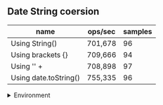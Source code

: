 ## Date String coersion

|name|ops/sec|samples|
|-|-|-|
|Using String()|701,678|96|
|Using brackets {}|709,666|94|
|Using '' + |708,898|97|
|Using date.toString()|755,335|96|


<details>
<summary>Environment</summary>

* __Machine:__ linux x64 | 2 vCPUs | 6.8GB Mem
* __Run:__ Tue Oct 10 2023 20:45:07 GMT+0000 (Coordinated Universal Time)
</details>

<!--
{"environment":{"platform":"linux","arch":"x64","cpus":2,"totalMemory":6.759757995605469},"benchmarks":"[{\"timeStamp\":1696970691168,\"currentTarget\":{\"0\":{\"name\":\"Using String()\",\"options\":{\"async\":false,\"defer\":false,\"delay\":0.005,\"initCount\":1,\"maxTime\":5,\"minSamples\":5,\"minTime\":0.05},\"async\":false,\"defer\":false,\"delay\":0.005,\"initCount\":1,\"maxTime\":5,\"minSamples\":5,\"minTime\":0.05,\"id\":1,\"stats\":{\"moe\":4.201405347368794e-9,\"rme\":0.2948033474865771,\"sem\":2.1435741568208134e-9,\"deviation\":2.1002651640110727e-8,\"mean\":0.0000014251552376148276,\"sample\":[0.000001433285360648741,0.0000014286473751600513,0.0000014207556161610482,0.0000014208090645823376,0.0000014123263980656227,0.0000014346984564343351,0.0000014130264852250682,0.0000014198783985154777,0.000001416476340427925,0.0000014196309781539068,0.0000014060452104478872,0.0000014185232097168724,0.0000014237078471616948,0.0000014193020215368179,0.0000014291679928023168,0.0000014234637286039518,0.0000014335484414963884,0.0000014148771466314399,0.0000014172099834171843,0.0000014308164647685432,0.0000014269911464628011,0.0000014357829337530564,0.0000014083198234913854,0.00000142981587453273,0.0000014284639253492229,0.0000014187221394642908,0.000001414300935945361,0.0000014109618314174092,0.0000014301784479608758,0.0000014146101070856404,0.0000014217998257399027,0.0000014248522161949465,0.0000014240708564040586,0.0000014190453638382192,0.0000014203045335731751,0.0000014249955591781668,0.0000014159845133365187,0.0000014307855476545154,0.0000014245036960004497,0.0000015719910621433992,0.0000014480458978610978,0.000001426119817870092,0.000001425911858118553,0.0000014263615334888559,0.0000014272244301413755,0.000001423146125523483,0.000001424753843559403,0.000001415596672194272,0.000001413387475758172,0.0000014090000281064673,0.0000014243800275443378,0.0000014208442058517663,0.0000014193545349784985,0.0000014175248039573906,0.0000014198829646701705,0.0000014201190308890074,0.00000141401706062565,0.0000014215946485286264,0.0000014059700947187948,0.000001421945979369853,0.0000014292677703139494,0.0000014263980718963435,0.0000014064619860029794,0.0000014105695213468619,0.0000014309838668877709,0.0000014232292082408162,0.0000014215174681694258,0.0000014191087439219765,0.0000014317792518058405,0.000001424027431912083,0.0000014232151269007,0.0000014186421765648276,0.0000014215146856291632,0.0000014215708985637597,0.0000014273440512661965,0.0000014439551420781921,0.0000014746674161724614,0.0000014775399252367969,0.00000142732996992608,0.0000014265907698361394,0.0000014070476788655332,0.0000014144787427071992,0.0000014146406498618206,0.0000014213040225553415,0.0000014121254780448314,0.000001410257934846328,0.0000014289277279959804,0.0000014169994975295202,0.000001424413812355191,0.0000014101602601680485,0.0000014178118248052926,0.00000142329718337381,0.0000014176499176506713,0.0000014173009798174357,0.0000015162720319347905,0.0000014186436925997264],\"variance\":4.4111137591584585e-16},\"times\":{\"cycle\":0.05105333607707597,\"elapsed\":5.507,\"period\":0.0000014251552376148276,\"timeStamp\":1696970685661},\"running\":false,\"count\":35823,\"cycles\":6,\"hz\":701677.9460977338},\"1\":{\"name\":\"Using brackets {}\",\"options\":{\"async\":false,\"defer\":false,\"delay\":0.005,\"initCount\":1,\"maxTime\":5,\"minSamples\":5,\"minTime\":0.05},\"async\":false,\"defer\":false,\"delay\":0.005,\"initCount\":1,\"maxTime\":5,\"minSamples\":5,\"minTime\":0.05,\"id\":2,\"stats\":{\"moe\":2.2300874759624616e-9,\"rme\":0.15826168347920544,\"sem\":1.1377997326339089e-9,\"deviation\":1.103137769132617e-8,\"mean\":0.0000014091139604587113,\"sample\":[0.0000014203208771283679,0.0000014051364948569186,0.0000014075132991395499,0.0000014095229126376861,0.0000014074656520642396,0.0000014128554331679699,0.0000014076730569802964,0.0000014107224978278539,0.0000014018796771209956,0.000001413815428539439,0.0000014037554162234787,0.0000014105796618709065,0.000001412992498460505,0.0000014064369646755863,0.0000014079400996473157,0.0000014060730840284387,0.000001413116436440915,0.0000014178030311503832,0.0000014014167552150326,0.0000014071016162407024,0.000001408312398635423,0.0000014114862144175382,0.0000014240331916559477,0.0000014097680732107591,0.0000014140378292676144,0.0000013972536786181192,0.0000014098292676142528,0.000001411398097410364,0.000001402024088342466,0.0000014146970598870686,0.000001403887763900865,0.0000013986166448777502,0.0000014061158243164307,0.0000014095399849795555,0.000001406975355344775,0.0000014152394648271258,0.0000014197651247531362,0.0000014038404773163473,0.00000141262479485967,0.0000014182769603070847,0.0000014180377458207004,0.0000013971730132680594,0.000001407837667936914,0.0000014310389418931323,0.0000014130141859753552,0.0000014083689188061529,0.0000014146636811215264,0.0000014209139384161778,0.0000014079878445662151,0.0000014811604962309812,0.0000014040490946009845,0.0000014308275430446998,0.0000014377314400155767,0.000001407378682095074,0.0000014050004172345693,0.0000014098237044866624,0.0000014058404495007094,0.0000014102910072042503,0.0000014118069872882534,0.000001409261828600039,0.0000013989281800228087,0.0000014138876248226754,0.0000014251252816333342,0.0000014083689466217907,0.0000014104133960112376,0.0000014106192317320799,0.0000014138848432588803,0.000001414035047703819,0.0000014138736891880615,0.0000014003356791188007,0.0000014002105087480181,0.0000014048029262051125,0.0000014002435630364136,0.0000014005518706774437,0.0000014027628253201123,0.0000014046015887564927,0.000001398488125989501,0.0000014090262478126824,0.0000013962216481959838,0.0000014044071605144016,0.00000140477935172069,0.0000014062403410826875,0.000001408526289475877,0.0000014021878732327863,0.0000014061903452490071,0.0000013929357553537206,0.0000013971465711190736,0.0000013996880537732967,0.000001391146987751021,0.000001408967947115518,0.0000013977270782990305,0.0000014020739938338473,0.000001396993778296253,0.0000013972687553814958],\"variance\":1.216912937686887e-16},\"times\":{\"cycle\":0.050732329918394985,\"elapsed\":5.385,\"period\":0.0000014091139604587113,\"timeStamp\":1696970691182},\"running\":false,\"count\":36003,\"cycles\":4,\"hz\":709665.809906864},\"2\":{\"name\":\"Using '' + \",\"options\":{\"async\":false,\"defer\":false,\"delay\":0.005,\"initCount\":1,\"maxTime\":5,\"minSamples\":5,\"minTime\":0.05},\"async\":false,\"defer\":false,\"delay\":0.005,\"initCount\":1,\"maxTime\":5,\"minSamples\":5,\"minTime\":0.05,\"id\":3,\"stats\":{\"moe\":4.323844222940289e-9,\"rme\":0.30651644692014374,\"sem\":2.2060429708879025e-9,\"deviation\":2.1727003524926773e-8,\"mean\":0.0000014106402010025823,\"sample\":[0.0000014066033843494744,0.0000013955314537836112,0.0000014002183589088992,0.0000013919129228293143,0.0000013972991092488276,0.000001405615672780753,0.0000013967912978327829,0.0000013910471182395872,0.0000013933337125731886,0.0000013913884618586454,0.0000013974406582123927,0.0000013945230735077837,0.0000013953805255709409,0.000001396690318283986,0.000001392674945195216,0.000001399268252074257,0.0000014023012736909288,0.0000014000480062158337,0.0000014067911313372368,0.0000014047088127904404,0.0000014030353230803276,0.000001396167017039168,0.0000013962887530427087,0.0000013947784078335915,0.0000013919071973888029,0.0000014009524231024564,0.0000013917025060854173,0.000001384333508519584,0.00000138769713985395,0.0000014011515822084533,0.0000013975694290772296,0.0000013951131334366011,0.0000013946594932507193,0.000001395436766983846,0.0000013988584587298075,0.0000013947147875636203,0.0000013965902578003983,0.0000013956967802611197,0.0000013857553109094932,0.000001398888885815446,0.0000013932293925647268,0.000001402128015047577,0.0000013972734841779154,0.0000013971296470458067,0.0000013988446282363355,0.0000014000091557866785,0.0000013968364405842,0.0000014052316331046691,0.000001386181290108431,0.00000139539527550343,0.0000013961033967691967,0.0000014010768975437043,0.0000014031653297189642,0.0000013948973500774509,0.0000013980922493914581,0.0000014033783193184334,0.0000014078566607656562,0.0000014050380061960611,0.0000013901479032971896,0.00000141530584753264,0.0000014273717083425536,0.0000014252777716308918,0.0000014210704525337464,0.0000014986243914582872,0.0000014227273733126797,0.0000014266524950210223,0.0000014490360146050011,0.0000014210898428855942,0.0000014037987663199823,0.0000014188575735782254,0.0000014162269583978756,0.0000014187773567160877,0.0000014357254093826067,0.0000014269733901305598,0.000001441158110201372,0.000001445459421332153,0.000001428807313564948,0.0000014360407446337686,0.0000014178147543704358,0.0000014288985948218633,0.0000014286413476432838,0.00000141869713985395,0.0000014212696116397435,0.0000014203678911263554,0.0000014374265877406507,0.0000014212862082319098,0.0000014348679187873424,0.0000014353464538614737,0.0000014220275503429961,0.0000015099019141402965,0.0000014473293317105553,0.0000014609774009736667,0.0000014180692354503207,0.0000014445133879176809,0.0000014100391679575127,0.0000014138149203363575,0.0000014289484122593495],\"variance\":4.720626821721804e-16},\"times\":{\"cycle\":0.05099746454664535,\"elapsed\":5.484,\"period\":0.0000014106402010025823,\"timeStamp\":1696970696568},\"running\":false,\"count\":36152,\"cycles\":6,\"hz\":708897.9877996327},\"3\":{\"name\":\"Using date.toString()\",\"options\":{\"async\":false,\"defer\":false,\"delay\":0.005,\"initCount\":1,\"maxTime\":5,\"minSamples\":5,\"minTime\":0.05},\"async\":false,\"defer\":false,\"delay\":0.005,\"initCount\":1,\"maxTime\":5,\"minSamples\":5,\"minTime\":0.05,\"id\":4,\"stats\":{\"moe\":3.128913420798557e-9,\"rme\":0.23633780880614758,\"sem\":1.5963843983666107e-9,\"deviation\":1.564130883735243e-8,\"mean\":0.0000013239157274936907,\"sample\":[0.0000013186885041010284,0.0000013193160525973181,0.0000013200893633641453,0.000001313686499153756,0.0000013144520244759797,0.0000013163502408540554,0.0000013144155969274834,0.000001322336492644187,0.0000013544785054029422,0.0000013666384845723213,0.0000013793713578961071,0.0000013607615935425075,0.0000013971790912641585,0.0000013239327761722514,0.0000013037940586841627,0.0000013285593480694628,0.0000013117948657866647,0.0000013270362675414617,0.0000013112168762529616,0.0000013293625444262848,0.0000013094100967649882,0.0000013248589254676109,0.0000012977436895218825,0.0000013240443095441927,0.000001309768075336602,0.0000013174315251511143,0.000001302447064622409,0.000001330981373388331,0.0000013083334630451136,0.0000013354823981113963,0.00000131174231457701,0.000001324908215944172,0.0000013169204866786,0.0000013229443536461982,0.0000013230844423690558,0.0000013303846991983813,0.0000013108758398837782,0.0000013348078968531921,0.0000013144351570809662,0.0000013103492100552572,0.0000013226978753210366,0.0000013117526915194437,0.0000013264414091887826,0.0000013173277816691312,0.0000013360298077671415,0.000001321603107894259,0.000001322477365294316,0.0000013081311126676526,0.0000013373762419902976,0.0000013230818481334476,0.0000013385488364853296,0.0000013107513165745713,0.0000013430239447946663,0.0000013249652631852024,0.0000013331761226554597,0.0000013091143798479779,0.0000013319857057617973,0.0000013220730277323787,0.00000133204280488754,0.0000013123912366721144,0.000001323507640023867,0.0000013057706695722106,0.0000013121681324097854,0.0000013296871870703297,0.000001318438451760189,0.0000013262497989467403,0.000001322449191895608,0.0000013382327029340804,0.00000130984885983345,0.0000013234921005525722,0.0000013217072405115833,0.0000013446405167717332,0.000001307015928606636,0.0000013405752976885361,0.000001318194593612992,0.000001329552286818689,0.0000013282473863076244,0.0000013226152229745504,0.0000013101653825200405,0.0000013262627701247827,0.0000013186433963732587,0.0000013384921264949283,0.0000013087981944120164,0.0000013074621371312943,0.0000013101212545723404,0.0000013211494798557605,0.0000013379862505512751,0.0000013235206371442655,0.000001340183594054012,0.0000013105285495628713,0.0000013296223311801177,0.0000013227293693413235,0.0000013303591200352816,0.0000013099318753729213,0.0000013397503567073962,0.0000013084038446571718],\"variance\":2.446505421454392e-16},\"times\":{\"cycle\":0.051032979547699295,\"elapsed\":5.488,\"period\":0.0000013239157274936907,\"timeStamp\":1696970702052},\"running\":false,\"count\":38547,\"cycles\":7,\"hz\":755335.0860882235},\"options\":{},\"events\":{\"start\":[null],\"cycle\":[null,null],\"complete\":[null,null]},\"length\":4,\"running\":false},\"type\":\"cycle\",\"target\":{\"name\":\"Using String()\",\"options\":{\"async\":false,\"defer\":false,\"delay\":0.005,\"initCount\":1,\"maxTime\":5,\"minSamples\":5,\"minTime\":0.05},\"async\":false,\"defer\":false,\"delay\":0.005,\"initCount\":1,\"maxTime\":5,\"minSamples\":5,\"minTime\":0.05,\"id\":1,\"stats\":{\"moe\":4.201405347368794e-9,\"rme\":0.2948033474865771,\"sem\":2.1435741568208134e-9,\"deviation\":2.1002651640110727e-8,\"mean\":0.0000014251552376148276,\"sample\":[0.000001433285360648741,0.0000014286473751600513,0.0000014207556161610482,0.0000014208090645823376,0.0000014123263980656227,0.0000014346984564343351,0.0000014130264852250682,0.0000014198783985154777,0.000001416476340427925,0.0000014196309781539068,0.0000014060452104478872,0.0000014185232097168724,0.0000014237078471616948,0.0000014193020215368179,0.0000014291679928023168,0.0000014234637286039518,0.0000014335484414963884,0.0000014148771466314399,0.0000014172099834171843,0.0000014308164647685432,0.0000014269911464628011,0.0000014357829337530564,0.0000014083198234913854,0.00000142981587453273,0.0000014284639253492229,0.0000014187221394642908,0.000001414300935945361,0.0000014109618314174092,0.0000014301784479608758,0.0000014146101070856404,0.0000014217998257399027,0.0000014248522161949465,0.0000014240708564040586,0.0000014190453638382192,0.0000014203045335731751,0.0000014249955591781668,0.0000014159845133365187,0.0000014307855476545154,0.0000014245036960004497,0.0000015719910621433992,0.0000014480458978610978,0.000001426119817870092,0.000001425911858118553,0.0000014263615334888559,0.0000014272244301413755,0.000001423146125523483,0.000001424753843559403,0.000001415596672194272,0.000001413387475758172,0.0000014090000281064673,0.0000014243800275443378,0.0000014208442058517663,0.0000014193545349784985,0.0000014175248039573906,0.0000014198829646701705,0.0000014201190308890074,0.00000141401706062565,0.0000014215946485286264,0.0000014059700947187948,0.000001421945979369853,0.0000014292677703139494,0.0000014263980718963435,0.0000014064619860029794,0.0000014105695213468619,0.0000014309838668877709,0.0000014232292082408162,0.0000014215174681694258,0.0000014191087439219765,0.0000014317792518058405,0.000001424027431912083,0.0000014232151269007,0.0000014186421765648276,0.0000014215146856291632,0.0000014215708985637597,0.0000014273440512661965,0.0000014439551420781921,0.0000014746674161724614,0.0000014775399252367969,0.00000142732996992608,0.0000014265907698361394,0.0000014070476788655332,0.0000014144787427071992,0.0000014146406498618206,0.0000014213040225553415,0.0000014121254780448314,0.000001410257934846328,0.0000014289277279959804,0.0000014169994975295202,0.000001424413812355191,0.0000014101602601680485,0.0000014178118248052926,0.00000142329718337381,0.0000014176499176506713,0.0000014173009798174357,0.0000015162720319347905,0.0000014186436925997264],\"variance\":4.4111137591584585e-16},\"times\":{\"cycle\":0.05105333607707597,\"elapsed\":5.507,\"period\":0.0000014251552376148276,\"timeStamp\":1696970685661},\"running\":false,\"count\":35823,\"cycles\":6,\"hz\":701677.9460977338},\"aborted\":false},{\"timeStamp\":1696970696567,\"currentTarget\":{\"0\":{\"name\":\"Using String()\",\"options\":{\"async\":false,\"defer\":false,\"delay\":0.005,\"initCount\":1,\"maxTime\":5,\"minSamples\":5,\"minTime\":0.05},\"async\":false,\"defer\":false,\"delay\":0.005,\"initCount\":1,\"maxTime\":5,\"minSamples\":5,\"minTime\":0.05,\"id\":1,\"stats\":{\"moe\":4.201405347368794e-9,\"rme\":0.2948033474865771,\"sem\":2.1435741568208134e-9,\"deviation\":2.1002651640110727e-8,\"mean\":0.0000014251552376148276,\"sample\":[0.000001433285360648741,0.0000014286473751600513,0.0000014207556161610482,0.0000014208090645823376,0.0000014123263980656227,0.0000014346984564343351,0.0000014130264852250682,0.0000014198783985154777,0.000001416476340427925,0.0000014196309781539068,0.0000014060452104478872,0.0000014185232097168724,0.0000014237078471616948,0.0000014193020215368179,0.0000014291679928023168,0.0000014234637286039518,0.0000014335484414963884,0.0000014148771466314399,0.0000014172099834171843,0.0000014308164647685432,0.0000014269911464628011,0.0000014357829337530564,0.0000014083198234913854,0.00000142981587453273,0.0000014284639253492229,0.0000014187221394642908,0.000001414300935945361,0.0000014109618314174092,0.0000014301784479608758,0.0000014146101070856404,0.0000014217998257399027,0.0000014248522161949465,0.0000014240708564040586,0.0000014190453638382192,0.0000014203045335731751,0.0000014249955591781668,0.0000014159845133365187,0.0000014307855476545154,0.0000014245036960004497,0.0000015719910621433992,0.0000014480458978610978,0.000001426119817870092,0.000001425911858118553,0.0000014263615334888559,0.0000014272244301413755,0.000001423146125523483,0.000001424753843559403,0.000001415596672194272,0.000001413387475758172,0.0000014090000281064673,0.0000014243800275443378,0.0000014208442058517663,0.0000014193545349784985,0.0000014175248039573906,0.0000014198829646701705,0.0000014201190308890074,0.00000141401706062565,0.0000014215946485286264,0.0000014059700947187948,0.000001421945979369853,0.0000014292677703139494,0.0000014263980718963435,0.0000014064619860029794,0.0000014105695213468619,0.0000014309838668877709,0.0000014232292082408162,0.0000014215174681694258,0.0000014191087439219765,0.0000014317792518058405,0.000001424027431912083,0.0000014232151269007,0.0000014186421765648276,0.0000014215146856291632,0.0000014215708985637597,0.0000014273440512661965,0.0000014439551420781921,0.0000014746674161724614,0.0000014775399252367969,0.00000142732996992608,0.0000014265907698361394,0.0000014070476788655332,0.0000014144787427071992,0.0000014146406498618206,0.0000014213040225553415,0.0000014121254780448314,0.000001410257934846328,0.0000014289277279959804,0.0000014169994975295202,0.000001424413812355191,0.0000014101602601680485,0.0000014178118248052926,0.00000142329718337381,0.0000014176499176506713,0.0000014173009798174357,0.0000015162720319347905,0.0000014186436925997264],\"variance\":4.4111137591584585e-16},\"times\":{\"cycle\":0.05105333607707597,\"elapsed\":5.507,\"period\":0.0000014251552376148276,\"timeStamp\":1696970685661},\"running\":false,\"count\":35823,\"cycles\":6,\"hz\":701677.9460977338},\"1\":{\"name\":\"Using brackets {}\",\"options\":{\"async\":false,\"defer\":false,\"delay\":0.005,\"initCount\":1,\"maxTime\":5,\"minSamples\":5,\"minTime\":0.05},\"async\":false,\"defer\":false,\"delay\":0.005,\"initCount\":1,\"maxTime\":5,\"minSamples\":5,\"minTime\":0.05,\"id\":2,\"stats\":{\"moe\":2.2300874759624616e-9,\"rme\":0.15826168347920544,\"sem\":1.1377997326339089e-9,\"deviation\":1.103137769132617e-8,\"mean\":0.0000014091139604587113,\"sample\":[0.0000014203208771283679,0.0000014051364948569186,0.0000014075132991395499,0.0000014095229126376861,0.0000014074656520642396,0.0000014128554331679699,0.0000014076730569802964,0.0000014107224978278539,0.0000014018796771209956,0.000001413815428539439,0.0000014037554162234787,0.0000014105796618709065,0.000001412992498460505,0.0000014064369646755863,0.0000014079400996473157,0.0000014060730840284387,0.000001413116436440915,0.0000014178030311503832,0.0000014014167552150326,0.0000014071016162407024,0.000001408312398635423,0.0000014114862144175382,0.0000014240331916559477,0.0000014097680732107591,0.0000014140378292676144,0.0000013972536786181192,0.0000014098292676142528,0.000001411398097410364,0.000001402024088342466,0.0000014146970598870686,0.000001403887763900865,0.0000013986166448777502,0.0000014061158243164307,0.0000014095399849795555,0.000001406975355344775,0.0000014152394648271258,0.0000014197651247531362,0.0000014038404773163473,0.00000141262479485967,0.0000014182769603070847,0.0000014180377458207004,0.0000013971730132680594,0.000001407837667936914,0.0000014310389418931323,0.0000014130141859753552,0.0000014083689188061529,0.0000014146636811215264,0.0000014209139384161778,0.0000014079878445662151,0.0000014811604962309812,0.0000014040490946009845,0.0000014308275430446998,0.0000014377314400155767,0.000001407378682095074,0.0000014050004172345693,0.0000014098237044866624,0.0000014058404495007094,0.0000014102910072042503,0.0000014118069872882534,0.000001409261828600039,0.0000013989281800228087,0.0000014138876248226754,0.0000014251252816333342,0.0000014083689466217907,0.0000014104133960112376,0.0000014106192317320799,0.0000014138848432588803,0.000001414035047703819,0.0000014138736891880615,0.0000014003356791188007,0.0000014002105087480181,0.0000014048029262051125,0.0000014002435630364136,0.0000014005518706774437,0.0000014027628253201123,0.0000014046015887564927,0.000001398488125989501,0.0000014090262478126824,0.0000013962216481959838,0.0000014044071605144016,0.00000140477935172069,0.0000014062403410826875,0.000001408526289475877,0.0000014021878732327863,0.0000014061903452490071,0.0000013929357553537206,0.0000013971465711190736,0.0000013996880537732967,0.000001391146987751021,0.000001408967947115518,0.0000013977270782990305,0.0000014020739938338473,0.000001396993778296253,0.0000013972687553814958],\"variance\":1.216912937686887e-16},\"times\":{\"cycle\":0.050732329918394985,\"elapsed\":5.385,\"period\":0.0000014091139604587113,\"timeStamp\":1696970691182},\"running\":false,\"count\":36003,\"cycles\":4,\"hz\":709665.809906864},\"2\":{\"name\":\"Using '' + \",\"options\":{\"async\":false,\"defer\":false,\"delay\":0.005,\"initCount\":1,\"maxTime\":5,\"minSamples\":5,\"minTime\":0.05},\"async\":false,\"defer\":false,\"delay\":0.005,\"initCount\":1,\"maxTime\":5,\"minSamples\":5,\"minTime\":0.05,\"id\":3,\"stats\":{\"moe\":4.323844222940289e-9,\"rme\":0.30651644692014374,\"sem\":2.2060429708879025e-9,\"deviation\":2.1727003524926773e-8,\"mean\":0.0000014106402010025823,\"sample\":[0.0000014066033843494744,0.0000013955314537836112,0.0000014002183589088992,0.0000013919129228293143,0.0000013972991092488276,0.000001405615672780753,0.0000013967912978327829,0.0000013910471182395872,0.0000013933337125731886,0.0000013913884618586454,0.0000013974406582123927,0.0000013945230735077837,0.0000013953805255709409,0.000001396690318283986,0.000001392674945195216,0.000001399268252074257,0.0000014023012736909288,0.0000014000480062158337,0.0000014067911313372368,0.0000014047088127904404,0.0000014030353230803276,0.000001396167017039168,0.0000013962887530427087,0.0000013947784078335915,0.0000013919071973888029,0.0000014009524231024564,0.0000013917025060854173,0.000001384333508519584,0.00000138769713985395,0.0000014011515822084533,0.0000013975694290772296,0.0000013951131334366011,0.0000013946594932507193,0.000001395436766983846,0.0000013988584587298075,0.0000013947147875636203,0.0000013965902578003983,0.0000013956967802611197,0.0000013857553109094932,0.000001398888885815446,0.0000013932293925647268,0.000001402128015047577,0.0000013972734841779154,0.0000013971296470458067,0.0000013988446282363355,0.0000014000091557866785,0.0000013968364405842,0.0000014052316331046691,0.000001386181290108431,0.00000139539527550343,0.0000013961033967691967,0.0000014010768975437043,0.0000014031653297189642,0.0000013948973500774509,0.0000013980922493914581,0.0000014033783193184334,0.0000014078566607656562,0.0000014050380061960611,0.0000013901479032971896,0.00000141530584753264,0.0000014273717083425536,0.0000014252777716308918,0.0000014210704525337464,0.0000014986243914582872,0.0000014227273733126797,0.0000014266524950210223,0.0000014490360146050011,0.0000014210898428855942,0.0000014037987663199823,0.0000014188575735782254,0.0000014162269583978756,0.0000014187773567160877,0.0000014357254093826067,0.0000014269733901305598,0.000001441158110201372,0.000001445459421332153,0.000001428807313564948,0.0000014360407446337686,0.0000014178147543704358,0.0000014288985948218633,0.0000014286413476432838,0.00000141869713985395,0.0000014212696116397435,0.0000014203678911263554,0.0000014374265877406507,0.0000014212862082319098,0.0000014348679187873424,0.0000014353464538614737,0.0000014220275503429961,0.0000015099019141402965,0.0000014473293317105553,0.0000014609774009736667,0.0000014180692354503207,0.0000014445133879176809,0.0000014100391679575127,0.0000014138149203363575,0.0000014289484122593495],\"variance\":4.720626821721804e-16},\"times\":{\"cycle\":0.05099746454664535,\"elapsed\":5.484,\"period\":0.0000014106402010025823,\"timeStamp\":1696970696568},\"running\":false,\"count\":36152,\"cycles\":6,\"hz\":708897.9877996327},\"3\":{\"name\":\"Using date.toString()\",\"options\":{\"async\":false,\"defer\":false,\"delay\":0.005,\"initCount\":1,\"maxTime\":5,\"minSamples\":5,\"minTime\":0.05},\"async\":false,\"defer\":false,\"delay\":0.005,\"initCount\":1,\"maxTime\":5,\"minSamples\":5,\"minTime\":0.05,\"id\":4,\"stats\":{\"moe\":3.128913420798557e-9,\"rme\":0.23633780880614758,\"sem\":1.5963843983666107e-9,\"deviation\":1.564130883735243e-8,\"mean\":0.0000013239157274936907,\"sample\":[0.0000013186885041010284,0.0000013193160525973181,0.0000013200893633641453,0.000001313686499153756,0.0000013144520244759797,0.0000013163502408540554,0.0000013144155969274834,0.000001322336492644187,0.0000013544785054029422,0.0000013666384845723213,0.0000013793713578961071,0.0000013607615935425075,0.0000013971790912641585,0.0000013239327761722514,0.0000013037940586841627,0.0000013285593480694628,0.0000013117948657866647,0.0000013270362675414617,0.0000013112168762529616,0.0000013293625444262848,0.0000013094100967649882,0.0000013248589254676109,0.0000012977436895218825,0.0000013240443095441927,0.000001309768075336602,0.0000013174315251511143,0.000001302447064622409,0.000001330981373388331,0.0000013083334630451136,0.0000013354823981113963,0.00000131174231457701,0.000001324908215944172,0.0000013169204866786,0.0000013229443536461982,0.0000013230844423690558,0.0000013303846991983813,0.0000013108758398837782,0.0000013348078968531921,0.0000013144351570809662,0.0000013103492100552572,0.0000013226978753210366,0.0000013117526915194437,0.0000013264414091887826,0.0000013173277816691312,0.0000013360298077671415,0.000001321603107894259,0.000001322477365294316,0.0000013081311126676526,0.0000013373762419902976,0.0000013230818481334476,0.0000013385488364853296,0.0000013107513165745713,0.0000013430239447946663,0.0000013249652631852024,0.0000013331761226554597,0.0000013091143798479779,0.0000013319857057617973,0.0000013220730277323787,0.00000133204280488754,0.0000013123912366721144,0.000001323507640023867,0.0000013057706695722106,0.0000013121681324097854,0.0000013296871870703297,0.000001318438451760189,0.0000013262497989467403,0.000001322449191895608,0.0000013382327029340804,0.00000130984885983345,0.0000013234921005525722,0.0000013217072405115833,0.0000013446405167717332,0.000001307015928606636,0.0000013405752976885361,0.000001318194593612992,0.000001329552286818689,0.0000013282473863076244,0.0000013226152229745504,0.0000013101653825200405,0.0000013262627701247827,0.0000013186433963732587,0.0000013384921264949283,0.0000013087981944120164,0.0000013074621371312943,0.0000013101212545723404,0.0000013211494798557605,0.0000013379862505512751,0.0000013235206371442655,0.000001340183594054012,0.0000013105285495628713,0.0000013296223311801177,0.0000013227293693413235,0.0000013303591200352816,0.0000013099318753729213,0.0000013397503567073962,0.0000013084038446571718],\"variance\":2.446505421454392e-16},\"times\":{\"cycle\":0.051032979547699295,\"elapsed\":5.488,\"period\":0.0000013239157274936907,\"timeStamp\":1696970702052},\"running\":false,\"count\":38547,\"cycles\":7,\"hz\":755335.0860882235},\"options\":{},\"events\":{\"start\":[null],\"cycle\":[null,null],\"complete\":[null,null]},\"length\":4,\"running\":false},\"type\":\"cycle\",\"target\":{\"name\":\"Using brackets {}\",\"options\":{\"async\":false,\"defer\":false,\"delay\":0.005,\"initCount\":1,\"maxTime\":5,\"minSamples\":5,\"minTime\":0.05},\"async\":false,\"defer\":false,\"delay\":0.005,\"initCount\":1,\"maxTime\":5,\"minSamples\":5,\"minTime\":0.05,\"id\":2,\"stats\":{\"moe\":2.2300874759624616e-9,\"rme\":0.15826168347920544,\"sem\":1.1377997326339089e-9,\"deviation\":1.103137769132617e-8,\"mean\":0.0000014091139604587113,\"sample\":[0.0000014203208771283679,0.0000014051364948569186,0.0000014075132991395499,0.0000014095229126376861,0.0000014074656520642396,0.0000014128554331679699,0.0000014076730569802964,0.0000014107224978278539,0.0000014018796771209956,0.000001413815428539439,0.0000014037554162234787,0.0000014105796618709065,0.000001412992498460505,0.0000014064369646755863,0.0000014079400996473157,0.0000014060730840284387,0.000001413116436440915,0.0000014178030311503832,0.0000014014167552150326,0.0000014071016162407024,0.000001408312398635423,0.0000014114862144175382,0.0000014240331916559477,0.0000014097680732107591,0.0000014140378292676144,0.0000013972536786181192,0.0000014098292676142528,0.000001411398097410364,0.000001402024088342466,0.0000014146970598870686,0.000001403887763900865,0.0000013986166448777502,0.0000014061158243164307,0.0000014095399849795555,0.000001406975355344775,0.0000014152394648271258,0.0000014197651247531362,0.0000014038404773163473,0.00000141262479485967,0.0000014182769603070847,0.0000014180377458207004,0.0000013971730132680594,0.000001407837667936914,0.0000014310389418931323,0.0000014130141859753552,0.0000014083689188061529,0.0000014146636811215264,0.0000014209139384161778,0.0000014079878445662151,0.0000014811604962309812,0.0000014040490946009845,0.0000014308275430446998,0.0000014377314400155767,0.000001407378682095074,0.0000014050004172345693,0.0000014098237044866624,0.0000014058404495007094,0.0000014102910072042503,0.0000014118069872882534,0.000001409261828600039,0.0000013989281800228087,0.0000014138876248226754,0.0000014251252816333342,0.0000014083689466217907,0.0000014104133960112376,0.0000014106192317320799,0.0000014138848432588803,0.000001414035047703819,0.0000014138736891880615,0.0000014003356791188007,0.0000014002105087480181,0.0000014048029262051125,0.0000014002435630364136,0.0000014005518706774437,0.0000014027628253201123,0.0000014046015887564927,0.000001398488125989501,0.0000014090262478126824,0.0000013962216481959838,0.0000014044071605144016,0.00000140477935172069,0.0000014062403410826875,0.000001408526289475877,0.0000014021878732327863,0.0000014061903452490071,0.0000013929357553537206,0.0000013971465711190736,0.0000013996880537732967,0.000001391146987751021,0.000001408967947115518,0.0000013977270782990305,0.0000014020739938338473,0.000001396993778296253,0.0000013972687553814958],\"variance\":1.216912937686887e-16},\"times\":{\"cycle\":0.050732329918394985,\"elapsed\":5.385,\"period\":0.0000014091139604587113,\"timeStamp\":1696970691182},\"running\":false,\"count\":36003,\"cycles\":4,\"hz\":709665.809906864},\"aborted\":false},{\"timeStamp\":1696970702052,\"currentTarget\":{\"0\":{\"name\":\"Using String()\",\"options\":{\"async\":false,\"defer\":false,\"delay\":0.005,\"initCount\":1,\"maxTime\":5,\"minSamples\":5,\"minTime\":0.05},\"async\":false,\"defer\":false,\"delay\":0.005,\"initCount\":1,\"maxTime\":5,\"minSamples\":5,\"minTime\":0.05,\"id\":1,\"stats\":{\"moe\":4.201405347368794e-9,\"rme\":0.2948033474865771,\"sem\":2.1435741568208134e-9,\"deviation\":2.1002651640110727e-8,\"mean\":0.0000014251552376148276,\"sample\":[0.000001433285360648741,0.0000014286473751600513,0.0000014207556161610482,0.0000014208090645823376,0.0000014123263980656227,0.0000014346984564343351,0.0000014130264852250682,0.0000014198783985154777,0.000001416476340427925,0.0000014196309781539068,0.0000014060452104478872,0.0000014185232097168724,0.0000014237078471616948,0.0000014193020215368179,0.0000014291679928023168,0.0000014234637286039518,0.0000014335484414963884,0.0000014148771466314399,0.0000014172099834171843,0.0000014308164647685432,0.0000014269911464628011,0.0000014357829337530564,0.0000014083198234913854,0.00000142981587453273,0.0000014284639253492229,0.0000014187221394642908,0.000001414300935945361,0.0000014109618314174092,0.0000014301784479608758,0.0000014146101070856404,0.0000014217998257399027,0.0000014248522161949465,0.0000014240708564040586,0.0000014190453638382192,0.0000014203045335731751,0.0000014249955591781668,0.0000014159845133365187,0.0000014307855476545154,0.0000014245036960004497,0.0000015719910621433992,0.0000014480458978610978,0.000001426119817870092,0.000001425911858118553,0.0000014263615334888559,0.0000014272244301413755,0.000001423146125523483,0.000001424753843559403,0.000001415596672194272,0.000001413387475758172,0.0000014090000281064673,0.0000014243800275443378,0.0000014208442058517663,0.0000014193545349784985,0.0000014175248039573906,0.0000014198829646701705,0.0000014201190308890074,0.00000141401706062565,0.0000014215946485286264,0.0000014059700947187948,0.000001421945979369853,0.0000014292677703139494,0.0000014263980718963435,0.0000014064619860029794,0.0000014105695213468619,0.0000014309838668877709,0.0000014232292082408162,0.0000014215174681694258,0.0000014191087439219765,0.0000014317792518058405,0.000001424027431912083,0.0000014232151269007,0.0000014186421765648276,0.0000014215146856291632,0.0000014215708985637597,0.0000014273440512661965,0.0000014439551420781921,0.0000014746674161724614,0.0000014775399252367969,0.00000142732996992608,0.0000014265907698361394,0.0000014070476788655332,0.0000014144787427071992,0.0000014146406498618206,0.0000014213040225553415,0.0000014121254780448314,0.000001410257934846328,0.0000014289277279959804,0.0000014169994975295202,0.000001424413812355191,0.0000014101602601680485,0.0000014178118248052926,0.00000142329718337381,0.0000014176499176506713,0.0000014173009798174357,0.0000015162720319347905,0.0000014186436925997264],\"variance\":4.4111137591584585e-16},\"times\":{\"cycle\":0.05105333607707597,\"elapsed\":5.507,\"period\":0.0000014251552376148276,\"timeStamp\":1696970685661},\"running\":false,\"count\":35823,\"cycles\":6,\"hz\":701677.9460977338},\"1\":{\"name\":\"Using brackets {}\",\"options\":{\"async\":false,\"defer\":false,\"delay\":0.005,\"initCount\":1,\"maxTime\":5,\"minSamples\":5,\"minTime\":0.05},\"async\":false,\"defer\":false,\"delay\":0.005,\"initCount\":1,\"maxTime\":5,\"minSamples\":5,\"minTime\":0.05,\"id\":2,\"stats\":{\"moe\":2.2300874759624616e-9,\"rme\":0.15826168347920544,\"sem\":1.1377997326339089e-9,\"deviation\":1.103137769132617e-8,\"mean\":0.0000014091139604587113,\"sample\":[0.0000014203208771283679,0.0000014051364948569186,0.0000014075132991395499,0.0000014095229126376861,0.0000014074656520642396,0.0000014128554331679699,0.0000014076730569802964,0.0000014107224978278539,0.0000014018796771209956,0.000001413815428539439,0.0000014037554162234787,0.0000014105796618709065,0.000001412992498460505,0.0000014064369646755863,0.0000014079400996473157,0.0000014060730840284387,0.000001413116436440915,0.0000014178030311503832,0.0000014014167552150326,0.0000014071016162407024,0.000001408312398635423,0.0000014114862144175382,0.0000014240331916559477,0.0000014097680732107591,0.0000014140378292676144,0.0000013972536786181192,0.0000014098292676142528,0.000001411398097410364,0.000001402024088342466,0.0000014146970598870686,0.000001403887763900865,0.0000013986166448777502,0.0000014061158243164307,0.0000014095399849795555,0.000001406975355344775,0.0000014152394648271258,0.0000014197651247531362,0.0000014038404773163473,0.00000141262479485967,0.0000014182769603070847,0.0000014180377458207004,0.0000013971730132680594,0.000001407837667936914,0.0000014310389418931323,0.0000014130141859753552,0.0000014083689188061529,0.0000014146636811215264,0.0000014209139384161778,0.0000014079878445662151,0.0000014811604962309812,0.0000014040490946009845,0.0000014308275430446998,0.0000014377314400155767,0.000001407378682095074,0.0000014050004172345693,0.0000014098237044866624,0.0000014058404495007094,0.0000014102910072042503,0.0000014118069872882534,0.000001409261828600039,0.0000013989281800228087,0.0000014138876248226754,0.0000014251252816333342,0.0000014083689466217907,0.0000014104133960112376,0.0000014106192317320799,0.0000014138848432588803,0.000001414035047703819,0.0000014138736891880615,0.0000014003356791188007,0.0000014002105087480181,0.0000014048029262051125,0.0000014002435630364136,0.0000014005518706774437,0.0000014027628253201123,0.0000014046015887564927,0.000001398488125989501,0.0000014090262478126824,0.0000013962216481959838,0.0000014044071605144016,0.00000140477935172069,0.0000014062403410826875,0.000001408526289475877,0.0000014021878732327863,0.0000014061903452490071,0.0000013929357553537206,0.0000013971465711190736,0.0000013996880537732967,0.000001391146987751021,0.000001408967947115518,0.0000013977270782990305,0.0000014020739938338473,0.000001396993778296253,0.0000013972687553814958],\"variance\":1.216912937686887e-16},\"times\":{\"cycle\":0.050732329918394985,\"elapsed\":5.385,\"period\":0.0000014091139604587113,\"timeStamp\":1696970691182},\"running\":false,\"count\":36003,\"cycles\":4,\"hz\":709665.809906864},\"2\":{\"name\":\"Using '' + \",\"options\":{\"async\":false,\"defer\":false,\"delay\":0.005,\"initCount\":1,\"maxTime\":5,\"minSamples\":5,\"minTime\":0.05},\"async\":false,\"defer\":false,\"delay\":0.005,\"initCount\":1,\"maxTime\":5,\"minSamples\":5,\"minTime\":0.05,\"id\":3,\"stats\":{\"moe\":4.323844222940289e-9,\"rme\":0.30651644692014374,\"sem\":2.2060429708879025e-9,\"deviation\":2.1727003524926773e-8,\"mean\":0.0000014106402010025823,\"sample\":[0.0000014066033843494744,0.0000013955314537836112,0.0000014002183589088992,0.0000013919129228293143,0.0000013972991092488276,0.000001405615672780753,0.0000013967912978327829,0.0000013910471182395872,0.0000013933337125731886,0.0000013913884618586454,0.0000013974406582123927,0.0000013945230735077837,0.0000013953805255709409,0.000001396690318283986,0.000001392674945195216,0.000001399268252074257,0.0000014023012736909288,0.0000014000480062158337,0.0000014067911313372368,0.0000014047088127904404,0.0000014030353230803276,0.000001396167017039168,0.0000013962887530427087,0.0000013947784078335915,0.0000013919071973888029,0.0000014009524231024564,0.0000013917025060854173,0.000001384333508519584,0.00000138769713985395,0.0000014011515822084533,0.0000013975694290772296,0.0000013951131334366011,0.0000013946594932507193,0.000001395436766983846,0.0000013988584587298075,0.0000013947147875636203,0.0000013965902578003983,0.0000013956967802611197,0.0000013857553109094932,0.000001398888885815446,0.0000013932293925647268,0.000001402128015047577,0.0000013972734841779154,0.0000013971296470458067,0.0000013988446282363355,0.0000014000091557866785,0.0000013968364405842,0.0000014052316331046691,0.000001386181290108431,0.00000139539527550343,0.0000013961033967691967,0.0000014010768975437043,0.0000014031653297189642,0.0000013948973500774509,0.0000013980922493914581,0.0000014033783193184334,0.0000014078566607656562,0.0000014050380061960611,0.0000013901479032971896,0.00000141530584753264,0.0000014273717083425536,0.0000014252777716308918,0.0000014210704525337464,0.0000014986243914582872,0.0000014227273733126797,0.0000014266524950210223,0.0000014490360146050011,0.0000014210898428855942,0.0000014037987663199823,0.0000014188575735782254,0.0000014162269583978756,0.0000014187773567160877,0.0000014357254093826067,0.0000014269733901305598,0.000001441158110201372,0.000001445459421332153,0.000001428807313564948,0.0000014360407446337686,0.0000014178147543704358,0.0000014288985948218633,0.0000014286413476432838,0.00000141869713985395,0.0000014212696116397435,0.0000014203678911263554,0.0000014374265877406507,0.0000014212862082319098,0.0000014348679187873424,0.0000014353464538614737,0.0000014220275503429961,0.0000015099019141402965,0.0000014473293317105553,0.0000014609774009736667,0.0000014180692354503207,0.0000014445133879176809,0.0000014100391679575127,0.0000014138149203363575,0.0000014289484122593495],\"variance\":4.720626821721804e-16},\"times\":{\"cycle\":0.05099746454664535,\"elapsed\":5.484,\"period\":0.0000014106402010025823,\"timeStamp\":1696970696568},\"running\":false,\"count\":36152,\"cycles\":6,\"hz\":708897.9877996327},\"3\":{\"name\":\"Using date.toString()\",\"options\":{\"async\":false,\"defer\":false,\"delay\":0.005,\"initCount\":1,\"maxTime\":5,\"minSamples\":5,\"minTime\":0.05},\"async\":false,\"defer\":false,\"delay\":0.005,\"initCount\":1,\"maxTime\":5,\"minSamples\":5,\"minTime\":0.05,\"id\":4,\"stats\":{\"moe\":3.128913420798557e-9,\"rme\":0.23633780880614758,\"sem\":1.5963843983666107e-9,\"deviation\":1.564130883735243e-8,\"mean\":0.0000013239157274936907,\"sample\":[0.0000013186885041010284,0.0000013193160525973181,0.0000013200893633641453,0.000001313686499153756,0.0000013144520244759797,0.0000013163502408540554,0.0000013144155969274834,0.000001322336492644187,0.0000013544785054029422,0.0000013666384845723213,0.0000013793713578961071,0.0000013607615935425075,0.0000013971790912641585,0.0000013239327761722514,0.0000013037940586841627,0.0000013285593480694628,0.0000013117948657866647,0.0000013270362675414617,0.0000013112168762529616,0.0000013293625444262848,0.0000013094100967649882,0.0000013248589254676109,0.0000012977436895218825,0.0000013240443095441927,0.000001309768075336602,0.0000013174315251511143,0.000001302447064622409,0.000001330981373388331,0.0000013083334630451136,0.0000013354823981113963,0.00000131174231457701,0.000001324908215944172,0.0000013169204866786,0.0000013229443536461982,0.0000013230844423690558,0.0000013303846991983813,0.0000013108758398837782,0.0000013348078968531921,0.0000013144351570809662,0.0000013103492100552572,0.0000013226978753210366,0.0000013117526915194437,0.0000013264414091887826,0.0000013173277816691312,0.0000013360298077671415,0.000001321603107894259,0.000001322477365294316,0.0000013081311126676526,0.0000013373762419902976,0.0000013230818481334476,0.0000013385488364853296,0.0000013107513165745713,0.0000013430239447946663,0.0000013249652631852024,0.0000013331761226554597,0.0000013091143798479779,0.0000013319857057617973,0.0000013220730277323787,0.00000133204280488754,0.0000013123912366721144,0.000001323507640023867,0.0000013057706695722106,0.0000013121681324097854,0.0000013296871870703297,0.000001318438451760189,0.0000013262497989467403,0.000001322449191895608,0.0000013382327029340804,0.00000130984885983345,0.0000013234921005525722,0.0000013217072405115833,0.0000013446405167717332,0.000001307015928606636,0.0000013405752976885361,0.000001318194593612992,0.000001329552286818689,0.0000013282473863076244,0.0000013226152229745504,0.0000013101653825200405,0.0000013262627701247827,0.0000013186433963732587,0.0000013384921264949283,0.0000013087981944120164,0.0000013074621371312943,0.0000013101212545723404,0.0000013211494798557605,0.0000013379862505512751,0.0000013235206371442655,0.000001340183594054012,0.0000013105285495628713,0.0000013296223311801177,0.0000013227293693413235,0.0000013303591200352816,0.0000013099318753729213,0.0000013397503567073962,0.0000013084038446571718],\"variance\":2.446505421454392e-16},\"times\":{\"cycle\":0.051032979547699295,\"elapsed\":5.488,\"period\":0.0000013239157274936907,\"timeStamp\":1696970702052},\"running\":false,\"count\":38547,\"cycles\":7,\"hz\":755335.0860882235},\"options\":{},\"events\":{\"start\":[null],\"cycle\":[null,null],\"complete\":[null,null]},\"length\":4,\"running\":false},\"type\":\"cycle\",\"target\":{\"name\":\"Using '' + \",\"options\":{\"async\":false,\"defer\":false,\"delay\":0.005,\"initCount\":1,\"maxTime\":5,\"minSamples\":5,\"minTime\":0.05},\"async\":false,\"defer\":false,\"delay\":0.005,\"initCount\":1,\"maxTime\":5,\"minSamples\":5,\"minTime\":0.05,\"id\":3,\"stats\":{\"moe\":4.323844222940289e-9,\"rme\":0.30651644692014374,\"sem\":2.2060429708879025e-9,\"deviation\":2.1727003524926773e-8,\"mean\":0.0000014106402010025823,\"sample\":[0.0000014066033843494744,0.0000013955314537836112,0.0000014002183589088992,0.0000013919129228293143,0.0000013972991092488276,0.000001405615672780753,0.0000013967912978327829,0.0000013910471182395872,0.0000013933337125731886,0.0000013913884618586454,0.0000013974406582123927,0.0000013945230735077837,0.0000013953805255709409,0.000001396690318283986,0.000001392674945195216,0.000001399268252074257,0.0000014023012736909288,0.0000014000480062158337,0.0000014067911313372368,0.0000014047088127904404,0.0000014030353230803276,0.000001396167017039168,0.0000013962887530427087,0.0000013947784078335915,0.0000013919071973888029,0.0000014009524231024564,0.0000013917025060854173,0.000001384333508519584,0.00000138769713985395,0.0000014011515822084533,0.0000013975694290772296,0.0000013951131334366011,0.0000013946594932507193,0.000001395436766983846,0.0000013988584587298075,0.0000013947147875636203,0.0000013965902578003983,0.0000013956967802611197,0.0000013857553109094932,0.000001398888885815446,0.0000013932293925647268,0.000001402128015047577,0.0000013972734841779154,0.0000013971296470458067,0.0000013988446282363355,0.0000014000091557866785,0.0000013968364405842,0.0000014052316331046691,0.000001386181290108431,0.00000139539527550343,0.0000013961033967691967,0.0000014010768975437043,0.0000014031653297189642,0.0000013948973500774509,0.0000013980922493914581,0.0000014033783193184334,0.0000014078566607656562,0.0000014050380061960611,0.0000013901479032971896,0.00000141530584753264,0.0000014273717083425536,0.0000014252777716308918,0.0000014210704525337464,0.0000014986243914582872,0.0000014227273733126797,0.0000014266524950210223,0.0000014490360146050011,0.0000014210898428855942,0.0000014037987663199823,0.0000014188575735782254,0.0000014162269583978756,0.0000014187773567160877,0.0000014357254093826067,0.0000014269733901305598,0.000001441158110201372,0.000001445459421332153,0.000001428807313564948,0.0000014360407446337686,0.0000014178147543704358,0.0000014288985948218633,0.0000014286413476432838,0.00000141869713985395,0.0000014212696116397435,0.0000014203678911263554,0.0000014374265877406507,0.0000014212862082319098,0.0000014348679187873424,0.0000014353464538614737,0.0000014220275503429961,0.0000015099019141402965,0.0000014473293317105553,0.0000014609774009736667,0.0000014180692354503207,0.0000014445133879176809,0.0000014100391679575127,0.0000014138149203363575,0.0000014289484122593495],\"variance\":4.720626821721804e-16},\"times\":{\"cycle\":0.05099746454664535,\"elapsed\":5.484,\"period\":0.0000014106402010025823,\"timeStamp\":1696970696568},\"running\":false,\"count\":36152,\"cycles\":6,\"hz\":708897.9877996327},\"aborted\":false},{\"timeStamp\":1696970707540,\"currentTarget\":{\"0\":{\"name\":\"Using String()\",\"options\":{\"async\":false,\"defer\":false,\"delay\":0.005,\"initCount\":1,\"maxTime\":5,\"minSamples\":5,\"minTime\":0.05},\"async\":false,\"defer\":false,\"delay\":0.005,\"initCount\":1,\"maxTime\":5,\"minSamples\":5,\"minTime\":0.05,\"id\":1,\"stats\":{\"moe\":4.201405347368794e-9,\"rme\":0.2948033474865771,\"sem\":2.1435741568208134e-9,\"deviation\":2.1002651640110727e-8,\"mean\":0.0000014251552376148276,\"sample\":[0.000001433285360648741,0.0000014286473751600513,0.0000014207556161610482,0.0000014208090645823376,0.0000014123263980656227,0.0000014346984564343351,0.0000014130264852250682,0.0000014198783985154777,0.000001416476340427925,0.0000014196309781539068,0.0000014060452104478872,0.0000014185232097168724,0.0000014237078471616948,0.0000014193020215368179,0.0000014291679928023168,0.0000014234637286039518,0.0000014335484414963884,0.0000014148771466314399,0.0000014172099834171843,0.0000014308164647685432,0.0000014269911464628011,0.0000014357829337530564,0.0000014083198234913854,0.00000142981587453273,0.0000014284639253492229,0.0000014187221394642908,0.000001414300935945361,0.0000014109618314174092,0.0000014301784479608758,0.0000014146101070856404,0.0000014217998257399027,0.0000014248522161949465,0.0000014240708564040586,0.0000014190453638382192,0.0000014203045335731751,0.0000014249955591781668,0.0000014159845133365187,0.0000014307855476545154,0.0000014245036960004497,0.0000015719910621433992,0.0000014480458978610978,0.000001426119817870092,0.000001425911858118553,0.0000014263615334888559,0.0000014272244301413755,0.000001423146125523483,0.000001424753843559403,0.000001415596672194272,0.000001413387475758172,0.0000014090000281064673,0.0000014243800275443378,0.0000014208442058517663,0.0000014193545349784985,0.0000014175248039573906,0.0000014198829646701705,0.0000014201190308890074,0.00000141401706062565,0.0000014215946485286264,0.0000014059700947187948,0.000001421945979369853,0.0000014292677703139494,0.0000014263980718963435,0.0000014064619860029794,0.0000014105695213468619,0.0000014309838668877709,0.0000014232292082408162,0.0000014215174681694258,0.0000014191087439219765,0.0000014317792518058405,0.000001424027431912083,0.0000014232151269007,0.0000014186421765648276,0.0000014215146856291632,0.0000014215708985637597,0.0000014273440512661965,0.0000014439551420781921,0.0000014746674161724614,0.0000014775399252367969,0.00000142732996992608,0.0000014265907698361394,0.0000014070476788655332,0.0000014144787427071992,0.0000014146406498618206,0.0000014213040225553415,0.0000014121254780448314,0.000001410257934846328,0.0000014289277279959804,0.0000014169994975295202,0.000001424413812355191,0.0000014101602601680485,0.0000014178118248052926,0.00000142329718337381,0.0000014176499176506713,0.0000014173009798174357,0.0000015162720319347905,0.0000014186436925997264],\"variance\":4.4111137591584585e-16},\"times\":{\"cycle\":0.05105333607707597,\"elapsed\":5.507,\"period\":0.0000014251552376148276,\"timeStamp\":1696970685661},\"running\":false,\"count\":35823,\"cycles\":6,\"hz\":701677.9460977338},\"1\":{\"name\":\"Using brackets {}\",\"options\":{\"async\":false,\"defer\":false,\"delay\":0.005,\"initCount\":1,\"maxTime\":5,\"minSamples\":5,\"minTime\":0.05},\"async\":false,\"defer\":false,\"delay\":0.005,\"initCount\":1,\"maxTime\":5,\"minSamples\":5,\"minTime\":0.05,\"id\":2,\"stats\":{\"moe\":2.2300874759624616e-9,\"rme\":0.15826168347920544,\"sem\":1.1377997326339089e-9,\"deviation\":1.103137769132617e-8,\"mean\":0.0000014091139604587113,\"sample\":[0.0000014203208771283679,0.0000014051364948569186,0.0000014075132991395499,0.0000014095229126376861,0.0000014074656520642396,0.0000014128554331679699,0.0000014076730569802964,0.0000014107224978278539,0.0000014018796771209956,0.000001413815428539439,0.0000014037554162234787,0.0000014105796618709065,0.000001412992498460505,0.0000014064369646755863,0.0000014079400996473157,0.0000014060730840284387,0.000001413116436440915,0.0000014178030311503832,0.0000014014167552150326,0.0000014071016162407024,0.000001408312398635423,0.0000014114862144175382,0.0000014240331916559477,0.0000014097680732107591,0.0000014140378292676144,0.0000013972536786181192,0.0000014098292676142528,0.000001411398097410364,0.000001402024088342466,0.0000014146970598870686,0.000001403887763900865,0.0000013986166448777502,0.0000014061158243164307,0.0000014095399849795555,0.000001406975355344775,0.0000014152394648271258,0.0000014197651247531362,0.0000014038404773163473,0.00000141262479485967,0.0000014182769603070847,0.0000014180377458207004,0.0000013971730132680594,0.000001407837667936914,0.0000014310389418931323,0.0000014130141859753552,0.0000014083689188061529,0.0000014146636811215264,0.0000014209139384161778,0.0000014079878445662151,0.0000014811604962309812,0.0000014040490946009845,0.0000014308275430446998,0.0000014377314400155767,0.000001407378682095074,0.0000014050004172345693,0.0000014098237044866624,0.0000014058404495007094,0.0000014102910072042503,0.0000014118069872882534,0.000001409261828600039,0.0000013989281800228087,0.0000014138876248226754,0.0000014251252816333342,0.0000014083689466217907,0.0000014104133960112376,0.0000014106192317320799,0.0000014138848432588803,0.000001414035047703819,0.0000014138736891880615,0.0000014003356791188007,0.0000014002105087480181,0.0000014048029262051125,0.0000014002435630364136,0.0000014005518706774437,0.0000014027628253201123,0.0000014046015887564927,0.000001398488125989501,0.0000014090262478126824,0.0000013962216481959838,0.0000014044071605144016,0.00000140477935172069,0.0000014062403410826875,0.000001408526289475877,0.0000014021878732327863,0.0000014061903452490071,0.0000013929357553537206,0.0000013971465711190736,0.0000013996880537732967,0.000001391146987751021,0.000001408967947115518,0.0000013977270782990305,0.0000014020739938338473,0.000001396993778296253,0.0000013972687553814958],\"variance\":1.216912937686887e-16},\"times\":{\"cycle\":0.050732329918394985,\"elapsed\":5.385,\"period\":0.0000014091139604587113,\"timeStamp\":1696970691182},\"running\":false,\"count\":36003,\"cycles\":4,\"hz\":709665.809906864},\"2\":{\"name\":\"Using '' + \",\"options\":{\"async\":false,\"defer\":false,\"delay\":0.005,\"initCount\":1,\"maxTime\":5,\"minSamples\":5,\"minTime\":0.05},\"async\":false,\"defer\":false,\"delay\":0.005,\"initCount\":1,\"maxTime\":5,\"minSamples\":5,\"minTime\":0.05,\"id\":3,\"stats\":{\"moe\":4.323844222940289e-9,\"rme\":0.30651644692014374,\"sem\":2.2060429708879025e-9,\"deviation\":2.1727003524926773e-8,\"mean\":0.0000014106402010025823,\"sample\":[0.0000014066033843494744,0.0000013955314537836112,0.0000014002183589088992,0.0000013919129228293143,0.0000013972991092488276,0.000001405615672780753,0.0000013967912978327829,0.0000013910471182395872,0.0000013933337125731886,0.0000013913884618586454,0.0000013974406582123927,0.0000013945230735077837,0.0000013953805255709409,0.000001396690318283986,0.000001392674945195216,0.000001399268252074257,0.0000014023012736909288,0.0000014000480062158337,0.0000014067911313372368,0.0000014047088127904404,0.0000014030353230803276,0.000001396167017039168,0.0000013962887530427087,0.0000013947784078335915,0.0000013919071973888029,0.0000014009524231024564,0.0000013917025060854173,0.000001384333508519584,0.00000138769713985395,0.0000014011515822084533,0.0000013975694290772296,0.0000013951131334366011,0.0000013946594932507193,0.000001395436766983846,0.0000013988584587298075,0.0000013947147875636203,0.0000013965902578003983,0.0000013956967802611197,0.0000013857553109094932,0.000001398888885815446,0.0000013932293925647268,0.000001402128015047577,0.0000013972734841779154,0.0000013971296470458067,0.0000013988446282363355,0.0000014000091557866785,0.0000013968364405842,0.0000014052316331046691,0.000001386181290108431,0.00000139539527550343,0.0000013961033967691967,0.0000014010768975437043,0.0000014031653297189642,0.0000013948973500774509,0.0000013980922493914581,0.0000014033783193184334,0.0000014078566607656562,0.0000014050380061960611,0.0000013901479032971896,0.00000141530584753264,0.0000014273717083425536,0.0000014252777716308918,0.0000014210704525337464,0.0000014986243914582872,0.0000014227273733126797,0.0000014266524950210223,0.0000014490360146050011,0.0000014210898428855942,0.0000014037987663199823,0.0000014188575735782254,0.0000014162269583978756,0.0000014187773567160877,0.0000014357254093826067,0.0000014269733901305598,0.000001441158110201372,0.000001445459421332153,0.000001428807313564948,0.0000014360407446337686,0.0000014178147543704358,0.0000014288985948218633,0.0000014286413476432838,0.00000141869713985395,0.0000014212696116397435,0.0000014203678911263554,0.0000014374265877406507,0.0000014212862082319098,0.0000014348679187873424,0.0000014353464538614737,0.0000014220275503429961,0.0000015099019141402965,0.0000014473293317105553,0.0000014609774009736667,0.0000014180692354503207,0.0000014445133879176809,0.0000014100391679575127,0.0000014138149203363575,0.0000014289484122593495],\"variance\":4.720626821721804e-16},\"times\":{\"cycle\":0.05099746454664535,\"elapsed\":5.484,\"period\":0.0000014106402010025823,\"timeStamp\":1696970696568},\"running\":false,\"count\":36152,\"cycles\":6,\"hz\":708897.9877996327},\"3\":{\"name\":\"Using date.toString()\",\"options\":{\"async\":false,\"defer\":false,\"delay\":0.005,\"initCount\":1,\"maxTime\":5,\"minSamples\":5,\"minTime\":0.05},\"async\":false,\"defer\":false,\"delay\":0.005,\"initCount\":1,\"maxTime\":5,\"minSamples\":5,\"minTime\":0.05,\"id\":4,\"stats\":{\"moe\":3.128913420798557e-9,\"rme\":0.23633780880614758,\"sem\":1.5963843983666107e-9,\"deviation\":1.564130883735243e-8,\"mean\":0.0000013239157274936907,\"sample\":[0.0000013186885041010284,0.0000013193160525973181,0.0000013200893633641453,0.000001313686499153756,0.0000013144520244759797,0.0000013163502408540554,0.0000013144155969274834,0.000001322336492644187,0.0000013544785054029422,0.0000013666384845723213,0.0000013793713578961071,0.0000013607615935425075,0.0000013971790912641585,0.0000013239327761722514,0.0000013037940586841627,0.0000013285593480694628,0.0000013117948657866647,0.0000013270362675414617,0.0000013112168762529616,0.0000013293625444262848,0.0000013094100967649882,0.0000013248589254676109,0.0000012977436895218825,0.0000013240443095441927,0.000001309768075336602,0.0000013174315251511143,0.000001302447064622409,0.000001330981373388331,0.0000013083334630451136,0.0000013354823981113963,0.00000131174231457701,0.000001324908215944172,0.0000013169204866786,0.0000013229443536461982,0.0000013230844423690558,0.0000013303846991983813,0.0000013108758398837782,0.0000013348078968531921,0.0000013144351570809662,0.0000013103492100552572,0.0000013226978753210366,0.0000013117526915194437,0.0000013264414091887826,0.0000013173277816691312,0.0000013360298077671415,0.000001321603107894259,0.000001322477365294316,0.0000013081311126676526,0.0000013373762419902976,0.0000013230818481334476,0.0000013385488364853296,0.0000013107513165745713,0.0000013430239447946663,0.0000013249652631852024,0.0000013331761226554597,0.0000013091143798479779,0.0000013319857057617973,0.0000013220730277323787,0.00000133204280488754,0.0000013123912366721144,0.000001323507640023867,0.0000013057706695722106,0.0000013121681324097854,0.0000013296871870703297,0.000001318438451760189,0.0000013262497989467403,0.000001322449191895608,0.0000013382327029340804,0.00000130984885983345,0.0000013234921005525722,0.0000013217072405115833,0.0000013446405167717332,0.000001307015928606636,0.0000013405752976885361,0.000001318194593612992,0.000001329552286818689,0.0000013282473863076244,0.0000013226152229745504,0.0000013101653825200405,0.0000013262627701247827,0.0000013186433963732587,0.0000013384921264949283,0.0000013087981944120164,0.0000013074621371312943,0.0000013101212545723404,0.0000013211494798557605,0.0000013379862505512751,0.0000013235206371442655,0.000001340183594054012,0.0000013105285495628713,0.0000013296223311801177,0.0000013227293693413235,0.0000013303591200352816,0.0000013099318753729213,0.0000013397503567073962,0.0000013084038446571718],\"variance\":2.446505421454392e-16},\"times\":{\"cycle\":0.051032979547699295,\"elapsed\":5.488,\"period\":0.0000013239157274936907,\"timeStamp\":1696970702052},\"running\":false,\"count\":38547,\"cycles\":7,\"hz\":755335.0860882235},\"options\":{},\"events\":{\"start\":[null],\"cycle\":[null,null],\"complete\":[null,null]},\"length\":4,\"running\":false},\"type\":\"cycle\",\"target\":{\"name\":\"Using date.toString()\",\"options\":{\"async\":false,\"defer\":false,\"delay\":0.005,\"initCount\":1,\"maxTime\":5,\"minSamples\":5,\"minTime\":0.05},\"async\":false,\"defer\":false,\"delay\":0.005,\"initCount\":1,\"maxTime\":5,\"minSamples\":5,\"minTime\":0.05,\"id\":4,\"stats\":{\"moe\":3.128913420798557e-9,\"rme\":0.23633780880614758,\"sem\":1.5963843983666107e-9,\"deviation\":1.564130883735243e-8,\"mean\":0.0000013239157274936907,\"sample\":[0.0000013186885041010284,0.0000013193160525973181,0.0000013200893633641453,0.000001313686499153756,0.0000013144520244759797,0.0000013163502408540554,0.0000013144155969274834,0.000001322336492644187,0.0000013544785054029422,0.0000013666384845723213,0.0000013793713578961071,0.0000013607615935425075,0.0000013971790912641585,0.0000013239327761722514,0.0000013037940586841627,0.0000013285593480694628,0.0000013117948657866647,0.0000013270362675414617,0.0000013112168762529616,0.0000013293625444262848,0.0000013094100967649882,0.0000013248589254676109,0.0000012977436895218825,0.0000013240443095441927,0.000001309768075336602,0.0000013174315251511143,0.000001302447064622409,0.000001330981373388331,0.0000013083334630451136,0.0000013354823981113963,0.00000131174231457701,0.000001324908215944172,0.0000013169204866786,0.0000013229443536461982,0.0000013230844423690558,0.0000013303846991983813,0.0000013108758398837782,0.0000013348078968531921,0.0000013144351570809662,0.0000013103492100552572,0.0000013226978753210366,0.0000013117526915194437,0.0000013264414091887826,0.0000013173277816691312,0.0000013360298077671415,0.000001321603107894259,0.000001322477365294316,0.0000013081311126676526,0.0000013373762419902976,0.0000013230818481334476,0.0000013385488364853296,0.0000013107513165745713,0.0000013430239447946663,0.0000013249652631852024,0.0000013331761226554597,0.0000013091143798479779,0.0000013319857057617973,0.0000013220730277323787,0.00000133204280488754,0.0000013123912366721144,0.000001323507640023867,0.0000013057706695722106,0.0000013121681324097854,0.0000013296871870703297,0.000001318438451760189,0.0000013262497989467403,0.000001322449191895608,0.0000013382327029340804,0.00000130984885983345,0.0000013234921005525722,0.0000013217072405115833,0.0000013446405167717332,0.000001307015928606636,0.0000013405752976885361,0.000001318194593612992,0.000001329552286818689,0.0000013282473863076244,0.0000013226152229745504,0.0000013101653825200405,0.0000013262627701247827,0.0000013186433963732587,0.0000013384921264949283,0.0000013087981944120164,0.0000013074621371312943,0.0000013101212545723404,0.0000013211494798557605,0.0000013379862505512751,0.0000013235206371442655,0.000001340183594054012,0.0000013105285495628713,0.0000013296223311801177,0.0000013227293693413235,0.0000013303591200352816,0.0000013099318753729213,0.0000013397503567073962,0.0000013084038446571718],\"variance\":2.446505421454392e-16},\"times\":{\"cycle\":0.051032979547699295,\"elapsed\":5.488,\"period\":0.0000013239157274936907,\"timeStamp\":1696970702052},\"running\":false,\"count\":38547,\"cycles\":7,\"hz\":755335.0860882235},\"aborted\":false}]"}-->
